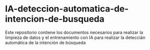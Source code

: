 # IA-deteccion-automatica-de-intencion-de-busqueda
Este repositorio contiene los documentos necesarios para realizar la limpieza de datos y el entrenamiento con IA para realizar la deteccián automática de la intención de búsqueda 
